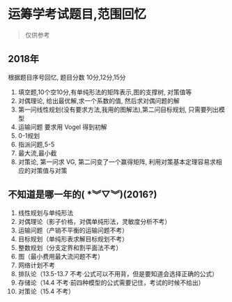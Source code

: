 # 运筹学考试题目,范围回忆
>仅供参考

## 2018年


根据题目序号回忆, 题目分数 10分,12分,15分

1.  填空题,10个空10分,有单纯形法的矩阵表示,图的支撑树, 对策值等
2.  对偶理论, 给出最优解,求一个系数的值, 然后求对偶问题的解
3.  第一问线性规划(没有要求方法,我用的图解法),第二问目标规划, 只需要列出模型
4.  运输问题 要求用 Vogel 得到初解
5.  0-1规划
6.  指派问题,5-5
7.  最大流,最小截
8.  对策论, 第一问求 VG, 第二问变了一个赢得矩阵, 利用对策基本定理容易求相应的对策值与对策







## 不知道是哪一年的( *︾▽︾)(2016?)
1.  线性规划与单纯形法 
2.  对偶理论（影子价格，对偶单纯形法，灵敏度分析不考） 
3.  运输问题（产销不平衡的运输问题不考） 
4.  目标规划（单纯形表求解目标规划不考） 
5.  整数规划（分支定界和割平面法不考） 
6.  图（最小费用最大流问题不考） 
7.  网络计划不考 
8.  排队论（13.5-13.7 不考·公式可以不用背，但是要知道会选择正确的公式） 
9.  存储论（14.4 不考·前四种模型的公式需要记住，考试的时候不给出） 
10.  对策论（15.4 不考） 

